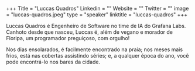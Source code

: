 +++
Title = "Luccas Quadros"
Linkedin = ""
Website = ""
Twitter = ""
image = "luccas-quadros.jpeg"
type = "speaker"
linktitle = "luccas-quadros"
+++

Luccas Quadros é Engenheiro de Software no time de IA do Grafana Labs. Canhoto desde que nasceu, Luccas é, além de vegano e morador de Floripa, um programador preguiçoso, com orgulho!

Nos dias ensolarados, é facilmente encontrado na praia; nos meses mais frios, está nas cobertas assistindo séries; e, a qualquer época do ano, você pode encontrá-lo nos bares da cidade.

